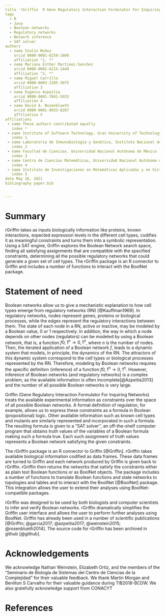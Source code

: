 ```yaml
---
title 'rGriffin  R Gene Regulatory Interaction Formulator For Inquiring Networks'
tags
  - R
  - Java
  - Boolean networks
  - Regulatory networks
  - Network inference
  - SAT solver
authors
  - name Stalin Muñoz
    orcid 0000-0001-6259-1609
    affiliation "1, *"
  - name Mariana Esther Martinez-Sanchez
    orcid 0000-0002-6115-1449
    affiliation "2, *"
  - name Miguel Carrillo
    orcid 0000-0003-2105-3075
    affiliation 3
  - name Eugenio Azpeitia
    orcid 0000-0001-7841-5933
    affiliation 4
  - name David A. Rosenblueth
    orcid 0000-0001-8933-8267
    affiliation 5
affiliations
 - name These authors contributed equally
   index *
 - name Institute of Software Technology, Graz University of Technology
   index 1
 - name Laboratorio de Inmunobiología y Genética, Instituto Nacional de Enfermedades Respiratorias Ismael Cosío Villegas
   index 2
 - name Facultad de Ciencias. Universidad Nacional Autónoma de México
   index 3
 - name Centro de Ciencias Matemáticas, Universidad Nacional Autónoma de México
   index 4
 - name Instituto de Investigaciones en Matemáticas Aplicadas y en Sistemas, Universidad Nacional Autónoma de México
   index 5
date May 26, 2021
bibliography paper.bib


---
```



# Summary

rGriffin takes as inputs biologically information like proteins, known interactions, expected expression levels in the different cell types, codifies it as meaningful constraints and turns them into a symbolic representation. Using a SAT engine, Griffin explores the Boolean Network search space, finding all satisfying assignments that are compatible with the specified constraints, determining all the possible regulatory networks that could generate a given set of cell types. The rGriffin package is an R connector to Griffin and includes a number of functions to interact with the BoolNet package.

# Statement of need

Boolean networks allow us to give a mechanistic explanation to how cell types emerge from regulatory networks (RN) [@Kauffman1969]. In regulatory networks, nodes represent genes, proteins or biological processes, while the edges represent the regulatory interactions between them. The state of each node in a RN, active or inactive, may be modeled by a Boolean value, $0$ or $1$ respectively. In addition, the way in which a node depends on other nodes (regulators) can be modeled by using a Boolean network, that is, a function $f {0,1}^n \rightarrow {0,1}^n$, where $n$ is the number of nodes. Then, the iterated application of a Boolean network $f$, leads to a dynamic system that models, in principle, the dynamics of the RN. The attractors of this dynamic system correspond to the cell types or biological processes represented by the RN. Therefore, modeling by Boolean networks requires the specific definition (inference) of a function $f {0,1}^n \rightarrow {0,1}^n$. However, inference of Boolean networks (and regulatory networks) is a complex problem, as the available information is often incomplete[@Azpeitia2013] and the number of all possible Boolean networks is very large. 

Griffin (Gene Regulatory Interaction Formulator For Inquiring Networks) treats the available experimental information as constraints over the space of all possible Boolean networks. A formal definition of regulation, for example, allows us to express these constraints as a formula in Boolean (propositional) logic. Other available information such as known cell types and mutants are similarly represented and incorporated in such a formula. The resulting formula is given to a “SAT solver’’, an off-the-shelf computer program that obtains truth values of the variables of a Boolean formula making such a formula true. Each such assignment of truth values represents a Boolean network satisfying the given constraints.

The rGriffin package is an R connector to Griffin [@Griffin]. rGriffin takes available biological information codified as data frames. These data frames are turned to Griffin and each network produced by Griffin is given back to rGriffin. rGriffin then returns the networks that satisfy the constraints either as plain text Boolean functions or as BoolNet objects. The package includes a number of functions to translate Boolean functions and state networks to topologies and tables and to interact with the BoolNet [@BoolNet] package. This integration allows the user to extend their analyses using BoolNet-compatible packages.

rGriffin was designed to be used by both biologists and computer scientists to infer and verify Boolean networks. rGriffin dramatically simplifies the Griffin user interface and allows the user to perform further analyses using BoolNet. Griffin has already been used in a number of scientific publications [@Griffin; @garcia2017; @azpeitia2017; @weinstein2015; @rosenblueth2014]. The source code for rGriffin has been archived in github [@github].

# Acknowledgements

We acknowledge Nathan Weinstein, Elizabeth Ortiz, and the members of the “Seminario de Biología de Sistemas del Centro de Ciencias de la Complejidad” for their valuable feedback. We thank Martin Morgan and Benilton S Carvalho for their valuable guidance during TIB2018-BCDW. We also gratefully acknowledge support from CONACYT 

# References

